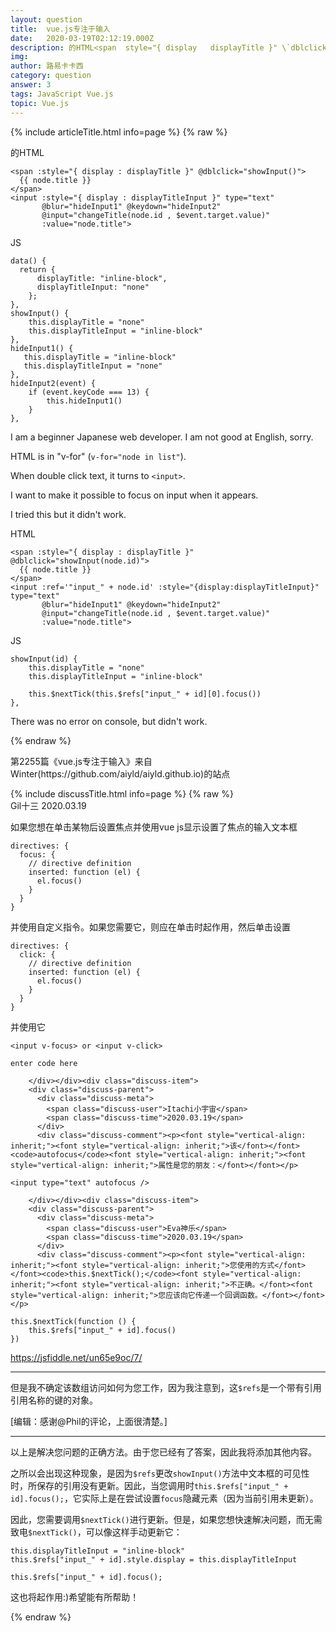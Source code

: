 ```yaml
---
layout: question
title:  vue.js专注于输入
date:   2020-03-19T02:12:19.000Z
description: 的HTML<span  style="{ display   displayTitle }" \`dblclick="showInput()">  {...
img: 
author: 路易卡卡西
category: question
answer: 3
tags: JavaScript Vue.js
topic: Vue.js
---
```

<div class="article-root">
  <div class="article">
    {% include articleTitle.html info=page %}
    {% raw %}
    <div class="article-content"><p><font style="vertical-align: inherit;"><font style="vertical-align: inherit;">的HTML</font></font></p>

<pre class="lang-html prettyprint-override"><code>&lt;span :style="{ display : displayTitle }" @dblclick="showInput()"&gt;<font></font>
  {{ node.title }}<font></font>
&lt;/span&gt;<font></font>
&lt;input :style="{ display : displayTitleInput }" type="text" <font></font>
       @blur="hideInput1" @keydown="hideInput2" <font></font>
       @input="changeTitle(node.id , $event.target.value)" <font></font>
       :value="node.title"&gt;<font></font>
</code></pre>

<p><font style="vertical-align: inherit;"><font style="vertical-align: inherit;">JS</font></font></p>

<pre class="lang-js prettyprint-override"><code>data() {<font></font>
  return {<font></font>
      displayTitle: "inline-block",<font></font>
      displayTitleInput: "none"<font></font>
    };<font></font>
},<font></font>
showInput() {<font></font>
    this.displayTitle = "none"<font></font>
    this.displayTitleInput = "inline-block"<font></font>
},<font></font>
hideInput1() {<font></font>
   this.displayTitle = "inline-block"<font></font>
   this.displayTitleInput = "none"<font></font>
},<font></font>
hideInput2(event) {<font></font>
    if (event.keyCode === 13) {<font></font>
        this.hideInput1()<font></font>
    }<font></font>
},<font></font>
</code></pre>

<p>I am a beginner Japanese  web developer. I am not good at English, sorry.</p>

<p>HTML is in "v-for" (<code>v-for="node in list"</code>).</p>

<p>When double click text, it turns to <code>&lt;input&gt;</code>.</p>

<p>I want to make it possible to focus on input when it appears.</p>

<p>I tried this but it didn't work.</p>

<p>HTML</p>

<pre class="lang-html prettyprint-override"><code>&lt;span :style="{ display : displayTitle }" @dblclick="showInput(node.id)"&gt;<font></font>
  {{ node.title }}<font></font>
&lt;/span&gt;<font></font>
&lt;input :ref='"input_" + node.id' :style="{display:displayTitleInput}" type="text" <font></font>
       @blur="hideInput1" @keydown="hideInput2" <font></font>
       @input="changeTitle(node.id , $event.target.value)" <font></font>
       :value="node.title"&gt;<font></font>
</code></pre>

<p>JS</p>

<pre class="lang-js prettyprint-override"><code>showInput(id) {<font></font>
    this.displayTitle = "none"<font></font>
    this.displayTitleInput = "inline-block"<font></font>
<font></font>
    this.$nextTick(this.$refs["input_" + id][0].focus())<font></font>
},<font></font>
</code></pre>

<p>There was no error on console, but didn't work.</p></div>
    {% endraw %}
  </div>
  <p class="winter_mark">第2255篇《vue.js专注于输入》来自Winter(https://github.com/aiyld/aiyld.github.io)的站点</p>
  <div class="discuss-wrapper">
    {% include discussTitle.html info=page %}
    {% raw %}
    <div class="discuss-list">
    <div class="discuss-item">
        <div class="discuss-parent">
          <div class="discuss-meta">
            <span class="discuss-user">Gil十三</span>
            <span class="discuss-time">2020.03.19</span>
          </div>
          <div class="discuss-comment"><p><font style="vertical-align: inherit;"><font style="vertical-align: inherit;">如果您想在单击某物后设置焦点并使用vue js显示设置了焦点的输入文本框</font></font></p>

<pre><code>directives: {<font></font>
  focus: {<font></font>
    // directive definition<font></font>
    inserted: function (el) {<font></font>
      el.focus()<font></font>
    }<font></font>
  }<font></font>
}<font></font>
</code></pre>

<p><font style="vertical-align: inherit;"><font style="vertical-align: inherit;">并使用自定义指令。</font><font style="vertical-align: inherit;">如果您需要它，则应在单击时起作用，然后单击设置</font></font></p>

<pre><code>directives: {<font></font>
  click: {<font></font>
    // directive definition<font></font>
    inserted: function (el) {<font></font>
      el.focus()<font></font>
    }<font></font>
  }<font></font>
}<font></font>
</code></pre>

<p><font style="vertical-align: inherit;"><font style="vertical-align: inherit;">并使用它 </font></font></p>

<pre><code>&lt;input v-focus&gt; or &lt;input v-click&gt;<font></font>
<font></font>
enter code here<font></font>
</code></pre></div>
        </div></div><div class="discuss-item">
        <div class="discuss-parent">
          <div class="discuss-meta">
            <span class="discuss-user">Itachi小宇宙</span>
            <span class="discuss-time">2020.03.19</span>
          </div>
          <div class="discuss-comment"><p><font style="vertical-align: inherit;"><font style="vertical-align: inherit;">该</font></font><code>autofocus</code><font style="vertical-align: inherit;"><font style="vertical-align: inherit;">属性是您的朋友：</font></font></p>

<pre><code>&lt;input type="text" autofocus /&gt;
</code></pre></div>
        </div></div><div class="discuss-item">
        <div class="discuss-parent">
          <div class="discuss-meta">
            <span class="discuss-user">Eva神乐</span>
            <span class="discuss-time">2020.03.19</span>
          </div>
          <div class="discuss-comment"><p><font style="vertical-align: inherit;"><font style="vertical-align: inherit;">您使用的方式</font></font><code>this.$nextTick();</code><font style="vertical-align: inherit;"><font style="vertical-align: inherit;">不正确。</font><font style="vertical-align: inherit;">您应该向它传递一个回调函数。</font></font></p>

<pre><code>this.$nextTick(function () {<font></font>
    this.$refs["input_" + id].focus()<font></font>
})<font></font>
</code></pre>

<p><a href="https://jsfiddle.net/un65e9oc/7/" rel="nofollow noreferrer"><font style="vertical-align: inherit;"><font style="vertical-align: inherit;">https://jsfiddle.net/un65e9oc/7/</font></font></a></p>

<hr>

<p><font style="vertical-align: inherit;"><font style="vertical-align: inherit;">但是我不确定该数组访问如何为您工作，因为我注意到，这</font></font><code>$refs</code><font style="vertical-align: inherit;"><font style="vertical-align: inherit;">是一个带有引用引用名称的键的对象。</font></font></p>

<p><font style="vertical-align: inherit;"><font style="vertical-align: inherit;">[编辑：感谢@Phil的评论，上面很清楚。]</font></font></p>

<hr>

<p><font style="vertical-align: inherit;"><font style="vertical-align: inherit;">以上是解决您问题的正确方法。</font><font style="vertical-align: inherit;">由于您已经有了答案，因此我将添加其他内容。</font></font></p>

<p><font style="vertical-align: inherit;"><font style="vertical-align: inherit;">之所以会出现这种现象，是因为</font></font><code>$refs</code><font style="vertical-align: inherit;"><font style="vertical-align: inherit;">更改</font></font><code>showInput()</code><font style="vertical-align: inherit;"><font style="vertical-align: inherit;">方法中文</font><font style="vertical-align: inherit;">本框的可见性时，所</font><font style="vertical-align: inherit;">保存的引用</font><font style="vertical-align: inherit;">没有更新</font><font style="vertical-align: inherit;">。</font><font style="vertical-align: inherit;">因此，当您调用时</font></font><code>this.$refs["input_" + id].focus();</code><font style="vertical-align: inherit;"><font style="vertical-align: inherit;">，它实际上是在尝试设置</font></font><code>focus</code><font style="vertical-align: inherit;"><font style="vertical-align: inherit;">隐藏元素（因为当前引用未更新）。</font></font></p>

<p><font style="vertical-align: inherit;"><font style="vertical-align: inherit;">因此，您需要调用</font></font><code>$nextTick()</code><font style="vertical-align: inherit;"><font style="vertical-align: inherit;">进行更新。</font><font style="vertical-align: inherit;">但是，如果您想快速解决问题，而无需致电</font></font><code>$nextTick()</code><font style="vertical-align: inherit;"><font style="vertical-align: inherit;">，可以像这样手动更新它：</font></font></p>

<pre><code>this.displayTitleInput = "inline-block"<font></font>
this.$refs["input_" + id].style.display = this.displayTitleInput<font></font>
<font></font>
this.$refs["input_" + id].focus();<font></font>
</code></pre>

<p><font style="vertical-align: inherit;"><font style="vertical-align: inherit;">这也将起作用:)希望能有所帮助！</font></font></p></div>
        </div></div>
    </div>
    {% endraw %}
  </div>
<div>

